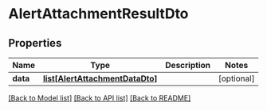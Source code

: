 # AlertAttachmentResultDto

## Properties
Name | Type | Description | Notes
------------ | ------------- | ------------- | -------------
**data** | [**list[AlertAttachmentDataDto]**](AlertAttachmentDataDto.md) |  | [optional] 

[[Back to Model list]](../README.md#documentation-for-models) [[Back to API list]](../README.md#documentation-for-api-endpoints) [[Back to README]](../README.md)


